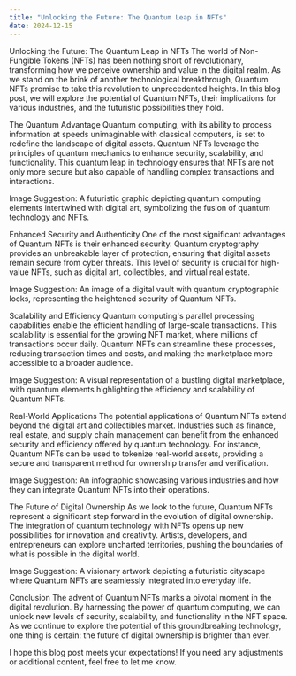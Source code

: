 ```yaml
---
title: "Unlocking the Future: The Quantum Leap in NFTs"
date: 2024-12-15
---
```


Unlocking the Future: The Quantum Leap in NFTs
The world of Non-Fungible Tokens (NFTs) has been nothing short of revolutionary, transforming how we perceive ownership and value in the digital realm. As we stand on the brink of another technological breakthrough, Quantum NFTs promise to take this revolution to unprecedented heights. In this blog post, we will explore the potential of Quantum NFTs, their implications for various industries, and the futuristic possibilities they hold.

The Quantum Advantage
Quantum computing, with its ability to process information at speeds unimaginable with classical computers, is set to redefine the landscape of digital assets. Quantum NFTs leverage the principles of quantum mechanics to enhance security, scalability, and functionality. This quantum leap in technology ensures that NFTs are not only more secure but also capable of handling complex transactions and interactions.

Image Suggestion: A futuristic graphic depicting quantum computing elements intertwined with digital art, symbolizing the fusion of quantum technology and NFTs.

Enhanced Security and Authenticity
One of the most significant advantages of Quantum NFTs is their enhanced security. Quantum cryptography provides an unbreakable layer of protection, ensuring that digital assets remain secure from cyber threats. This level of security is crucial for high-value NFTs, such as digital art, collectibles, and virtual real estate.

Image Suggestion: An image of a digital vault with quantum cryptographic locks, representing the heightened security of Quantum NFTs.

Scalability and Efficiency
Quantum computing's parallel processing capabilities enable the efficient handling of large-scale transactions. This scalability is essential for the growing NFT market, where millions of transactions occur daily. Quantum NFTs can streamline these processes, reducing transaction times and costs, and making the marketplace more accessible to a broader audience.

Image Suggestion: A visual representation of a bustling digital marketplace, with quantum elements highlighting the efficiency and scalability of Quantum NFTs.

Real-World Applications
The potential applications of Quantum NFTs extend beyond the digital art and collectibles market. Industries such as finance, real estate, and supply chain management can benefit from the enhanced security and efficiency offered by quantum technology. For instance, Quantum NFTs can be used to tokenize real-world assets, providing a secure and transparent method for ownership transfer and verification.

Image Suggestion: An infographic showcasing various industries and how they can integrate Quantum NFTs into their operations.

The Future of Digital Ownership
As we look to the future, Quantum NFTs represent a significant step forward in the evolution of digital ownership. The integration of quantum technology with NFTs opens up new possibilities for innovation and creativity. Artists, developers, and entrepreneurs can explore uncharted territories, pushing the boundaries of what is possible in the digital world.

Image Suggestion: A visionary artwork depicting a futuristic cityscape where Quantum NFTs are seamlessly integrated into everyday life.

Conclusion
The advent of Quantum NFTs marks a pivotal moment in the digital revolution. By harnessing the power of quantum computing, we can unlock new levels of security, scalability, and functionality in the NFT space. As we continue to explore the potential of this groundbreaking technology, one thing is certain: the future of digital ownership is brighter than ever.

I hope this blog post meets your expectations! If you need any adjustments or additional content, feel free to let me know.
